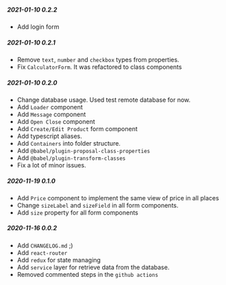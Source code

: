 ##### 2021-01-10 0.2.2
* Add login form

##### 2021-01-10 0.2.1
* Remove `text`, `number` and `checkbox` types from properties.
* Fix `CalculatorForm`. It was refactored to class components

##### 2021-01-10 0.2.0
* Change database usage. Used test remote database for now.
* Add `Loader` component
* Add `Message` component
* Add `Open Close` component
* Add `Create/Edit Product` form component
* Add typescript aliases.
* Add `Containers` into folder structure.
* Add `@babel/plugin-proposal-class-properties`
* Add `@babel/plugin-transform-classes`
* Fix a lot of minor issues.

##### 2020-11-19 0.1.0
* Add `Price` component to implement the same view of price in all places
* Change `sizeLabel` and `sizeField` in all form components.
* Add `size` property for all form components

##### 2020-11-16 0.0.2
* Add `CHANGELOG.md` ;)
* Add `react-router`
* Add `redux` for state managing
* Add `service` layer for retrieve data from the database. 
* Removed commented steps in the `github actions`